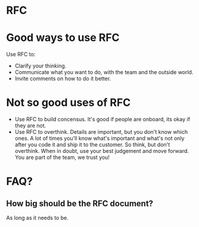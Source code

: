 # RFC

# Good ways to use RFC
Use RFC to:
- Clarify your thinking.
- Communicate what you want to do, with the team and the outside world.
- Invite comments on how to do it better.

# Not so good uses of RFC
- Use RFC to build concensus. It's good if people are onboard, its okay if they are not.
- Use RFC to overthink. Details are important, but you don't know which ones. A lot of times you'll know what's important and what's not only after you code it and ship it to the customer. So think, but don't overthink.
When in doubt, use your best judgement and move forward. You are part of the team, we trust you!

# FAQ?
## How big should be the RFC document?
As long as it needs to be.
